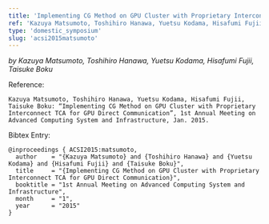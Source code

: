 ```yaml
---
title: 'Implementing CG Method on GPU Cluster with Proprietary Interconnect TCA for GPU Direct Communication'
ref: 'Kazuya Matsumoto, Toshihiro Hanawa, Yuetsu Kodama, Hisafumi Fujii, Taisuke Boku: “Implementing CG Method on GPU Cluster with Proprietary Interconnect TCA for GPU Direct Communication”, 1st Annual Meeting on Advanced Computing System and Infrastructure, Jan. 2015.'
type: 'domestic_symposium'
slug: 'acsi2015matsumoto'
---
```


*by Kazuya Matsumoto, Toshihiro Hanawa, Yuetsu Kodama, Hisafumi Fujii, Taisuke Boku*

Reference:
```
Kazuya Matsumoto, Toshihiro Hanawa, Yuetsu Kodama, Hisafumi Fujii, Taisuke Boku: “Implementing CG Method on GPU Cluster with Proprietary Interconnect TCA for GPU Direct Communication”, 1st Annual Meeting on Advanced Computing System and Infrastructure, Jan. 2015.
```

Bibtex Entry:
```
@inproceedings { ACSI2015:matsumoto,
  author    = "{Kazuya Matsumoto} and {Toshihiro Hanawa} and {Yuetsu Kodama} and {Hisafumi Fujii} and {Taisuke Boku}",
  title     = "{Implementing CG Method on GPU Cluster with Proprietary Interconnect TCA for GPU Direct Communication}",
  booktitle = "1st Annual Meeting on Advanced Computing System and Infrastructure",
  month	    = "1",
  year 	    = "2015"
}
```
